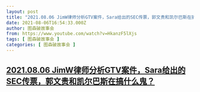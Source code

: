 ```yaml
---
layout: post
title: "2021.08.06 JimW律师分析GTV案件，Sara给出的SEC传票，郭文贵和凯尔巴斯在搞什么鬼？"
date: 2021-08-06T16:54:33.000Z
author: 图森破故事会
from: https://www.youtube.com/watch?v=HkanzF5lXjs
tags: [ 图森破故事会 ]
categories: [ 图森破故事会 ]
---
```

<!--1628268873000-->
[2021.08.06 JimW律师分析GTV案件，Sara给出的SEC传票，郭文贵和凯尔巴斯在搞什么鬼？](https://www.youtube.com/watch?v=HkanzF5lXjs)
------

<div>

</div>
